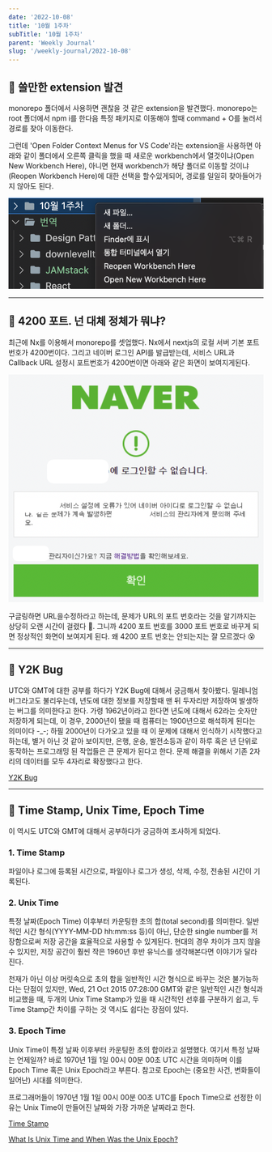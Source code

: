 ```yaml
---
date: '2022-10-08'
title: '10월 1주차'
subTitle: '10월 1주차'
parent: 'Weekly Journal'
slug: '/weekly-journal/2022-10-08'
---
```


## 📌 쓸만한 extension 발견

monorepo 폴더에서 사용하면 괜찮을 것 같은 extension을 발견했다. monorepo는 root 폴더에서 npm i를 한다음 특정 패키지로 이동해야 할때 command + O를 눌러서 경로를 찾아 이동한다.

그런데 'Open Folder Context Menus for VS Code'라는 extension을 사용하면 아래와 같이 폴더에서 오른쪽 클릭을 했을 때 새로운 workbench에서 열것이냐(Open New Workbench Here), 아니면 현재 workbench가 해당 폴더로 이동할 것이냐(Reopen Workbench Here)에 대한 선택을 할수있게되어, 경로를 일일히 찾아들어가지 않아도 된다.

![](./extension.png)

---

## 📌 4200 포트. 넌 대체 정체가 뭐냐?

최근에 Nx를 이용해서 monorepo를 셋업했다. Nx에서 nextjs의 로컬 서버 기본 포트 번호가 4200번이다. 그리고 네이버 로그인 API를 발급받는데, 서비스 URL과 Callback URL 설정시 포트번호가 4200번이면 아래와 같은 화면이 보여지게된다.

![](4200port.png)

구글링하면 URL을수정하라고 하는데, 문제가 URL의 포트 번호라는 것을 알기까지는 상당히 오랜 시간이 걸렸다 🤯. 그니까 4200 포트 번호를 3000 포트 번호로 바꾸게 되면 정상적인 화면이 보여지게 된다. 왜 4200 포트 번호는 안되는지는 잘 모르겠다 😵

---

## 📌 Y2K Bug

UTC와 GMT에 대한 공부를 하다가 Y2K Bug에 대해서 궁금해서 찾아봤다. 밀레니엄 버그라고도 불리우는데, 년도에 대한 정보를 저장할때 맨 뒤 두자리만 저장하여 발생하는 버그를 의미한다고 한다. 가령 1962년이라고 한다면 년도에 대해서 62라는 숫자만 저장하게 되는데, 이 경우, 2000년이 됐을 때 컴퓨터는 1900년으로 해석하게 된다는 의미이다 -_-; 하필 2000년이 다가오고 있을 때 이 문제에 대해서 인식하기 시작했다고 하는데, 별거 아닌 것 같아 보이지만, 은행, 운송, 발전소등과 같이 하루 혹은 년 단위로 동작하는 프로그래밍 된 작업들은 큰 문제가 된다고 한다. 문제 해결을 위해서 기존 2자리의 데이터를 모두 4자리로 확장했다고 한다.

[Y2K Bug](https://education.nationalgeographic.org/resource/Y2K-bug)

---

## 📌 Time Stamp, Unix Time, Epoch Time

이 역시도 UTC와 GMT에 대해서 공부하다가 궁금하여 조사하게 되었다.

### 1. Time Stamp
파일이나 로그에 등록된 시간으로, 파일이나 로그가 생성, 삭제, 수정, 전송된 시간이 기록된다.

### 2. Unix Time
특정 날짜(Epoch Time) 이후부터 카운팅한 초의 합(total second)를 의미한다. 일반적인 시간 형식(YYYY-MM-DD hh:mm:ss 등)이 아닌, 단순한 single number를 저장함으로써 저장 공간을 효율적으로 사용할 수 있게된다. 현대의 경우 차이가 크지 않을 수 있지만, 저장 공간이 훨씬 작은 1960년 후반 유닉스를 생각해본다면 이야기가 달라진다.

천재가 아닌 이상 머릿속으로 초의 합을 일반적인 시간 형식으로 바꾸는 것은 불가능하다는 단점이 있지만, Wed, 21 Oct 2015 07:28:00 GMT와 같은 일반적인 시간 형식과 비교했을 때, 두개의 Unix Time Stamp가 있을 때 시간적인 선후를 구분하기 쉽고, 두 Time Stamp간 차이를 구하는 것 역시도 쉽다는 장점이 있다.


### 3. Epoch Time

Unix Time이 특정 날짜 이후부터 카운팅한 초의 합이라고 설명했다. 여기서 특정 날짜는 언제일까? 바로 1970년 1월 1일 00시 00분 00초 UTC 시간을 의미하며 이를 Epoch Time 혹은 Unix Epoch라고 부른다. 참고로 Epoch는 (중요한 사건, 변화들이 일어난) 시대를 의미한다.

프로그래머들이 1970년 1월 1일 00시 00분 00초 UTC를 Epoch Time으로 선정한 이유는 Unix Time이 만들어진 날짜와 가장 가까운 날짜라고 한다.

[Time Stamp](https://www.computerhope.com/jargon/t/timestam.htm)

[What Is Unix Time and When Was the Unix Epoch?](https://www.makeuseof.com/what-is-unix-time-and-when-was-the-unix-epoch/)
